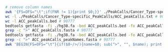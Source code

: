 
```bash
# remove column names
awk '{FS=OFS="\t";if(FNR != 1){print $0;}}' ./PeakCalls/Cancer_Type-specific_PeakCalls/ACC_peakCalls.txt > ACC_peakCalls.bed
wc -l ./PeakCalls/Cancer_Type-specific_PeakCalls/ACC_peakCalls.txt # 90778
wc -l ACC_peakCalls.bed # 90777
bedtools getfasta -fi ./hg38.fa -bed ACC_peakCalls.bed -fo ACC_peakCalls.fasta
grep -c ">" ACC_peakCalls.fasta # 90777
bedtools getfasta -fi ./hg38.fa -bed ACC_peakCalls.bed -fo ACC_peakCalls_peakNames.fasta -name
grep -c ">" ACC_peakCalls_peakNames.fasta # 90777
awk 'BEGIN{FS=OFS="\t"}{if($0~/>/){name=$0; sub(">", "", $name); print $name}}' ACC_peakCalls_peakNames.fasta | wc -l # 90777
```
```bash

```

<!--stackedit_data:
eyJoaXN0b3J5IjpbMTgwNTcxODUwOCwxNjc5Mjk2ODUyLDEzNj
I2NDE0NTZdfQ==
-->